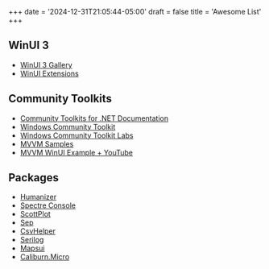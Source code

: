 +++
date = '2024-12-31T21:05:44-05:00'
draft = false
title = 'Awesome List'
+++

## WinUI 3

* [WinUI 3 Gallery](https://github.com/microsoft/WinUI-Gallery)
* [WinUI Extensions](https://github.com/dotMorten/WinUIEx)

## Community Toolkits

* [Community Toolkits for .NET Documentation](https://learn.microsoft.com/en-ca/dotnet/communitytoolkit/)
* [Windows Community Toolkit](https://github.com/CommunityToolkit/Windows)
* [Windows Community Toolkit Labs](https://github.com/CommunityToolkit/Labs-Windows)
* [MVVM Samples](https://github.com/CommunityToolkit/MVVM-Samples)
* [MVVM WinUI Example + YouTube](https://github.com/michael-hawker/MVVMNetConfApp)

## Packages

* [Humanizer](https://github.com/Humanizr/Humanizer)
* [Spectre Console](https://github.com/spectreconsole/spectre.console)
* [ScottPlot](https://scottplot.net/)
* [Sep](https://github.com/nietras/Sep/)
* [CsvHelper](https://github.com/JoshClose/CsvHelper)
* [Serilog](https://github.com/serilog/serilog)
* [Mapsui](https://github.com/Mapsui/Mapsui)
* [Caliburn.Micro](https://github.com/Caliburn-Micro/Caliburn.Micro)